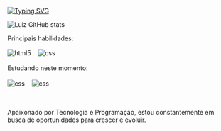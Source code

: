 
[![Typing SVG](https://readme-typing-svg.demolab.com?font=Rubik+Iso&size=25&duration=3500&pause=300&color=AA20C3&vCenter=true&width=435&lines=Ola!+Me+Chamo+Luiz+Henrique;Tenho+20+Anos)](https://git.io/typing-svg)

![Luiz GitHub stats](https://github-readme-stats.vercel.app/api?username=Luizh3nr1que&show_icons=true&theme=synthwave)



Principais habilidades:

<div style="display: inline_block">
  <img align="center" alt="html5" src="https://img.shields.io/badge/HTML5-E34F26?style=for-the-badge&logo=html5&logoColor=white">
  &nbsp&nbsp
  <img align="center" alt="css" src="https://img.shields.io/badge/CSS3-1572B6?style=for-the-badge&logo=css3&logoColor=white"/>
  <br><br>
  Estudando neste momento:
  <br><br>
  <img align="center" alt="css" src="https://img.shields.io/badge/JavaScript-F7DF1E?style=for-the-badge&logo=javascript&logoColor=black"/>
  &nbsp&nbsp
  <img align="center" alt="css" src="https://img.shields.io/badge/Python-14354C?style=for-the-badge&logo=python&logoColor=white"/>
  
<br><br>
Apaixonado por Tecnologia e Programação, estou constantemente em busca de oportunidades para crescer e evoluir.

